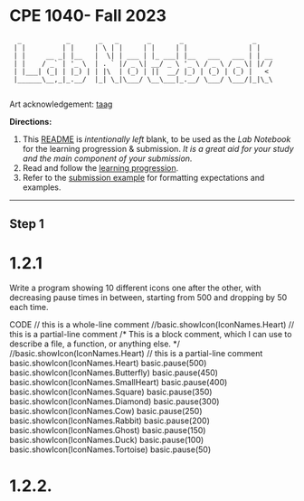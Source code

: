 # CPE 1040- Fall 2023
```
  _           _       _   _       _       _                 _    
 | |         | |     | \ | |     | |     | |               | |   
 | |     __ _| |__   |  \| | ___ | |_ ___| |__   ___   ___ | | __
 | |    / _` | '_ \  | . ` |/ _ \| __/ _ \ '_ \ / _ \ / _ \| |/ /
 | |___| (_| | |_) | | |\  | (_) | ||  __/ |_) | (_) | (_) |   < 
 |______\__,_|_.__/  |_| \_|\___/ \__\___|_.__/ \___/ \___/|_|\_\
                                                                                                                      
```
Art acknowledgement: [taag](http://patorjk.com/software/taag/)

**Directions:** 
1. This [README](README.md) is _intentionally left_ blank, to be used as the _Lab Notebook_ for the learning progression & submission. _It is a great aid for your study and the main component of your submission._
2. Read and follow the [learning progression](learning-progression.md).
3. Refer to the [submission example](submission-example.md) for formatting expectations and examples. 
---

## Step 1

# 1.2.1 
Write a program showing 10 different icons one after the other, with decreasing pause times in between, starting from 500 and dropping by 50 each time.

CODE
// this is a whole-line comment
//basic.showIcon(IconNames.Heart)       // this is a partial-line comment
/* 
   This is a block comment, which I can use to describe a file, a function, or anything else.
*/
//basic.showIcon(IconNames.Heart)       // this is a partial-line comment
basic.showIcon(IconNames.Heart)
basic.pause(500)
basic.showIcon(IconNames.Butterfly)
basic.pause(450)
basic.showIcon(IconNames.SmallHeart)
basic.pause(400)
basic.showIcon(IconNames.Square)
basic.pause(350)
basic.showIcon(IconNames.Diamond)
basic.pause(300)
basic.showIcon(IconNames.Cow)
basic.pause(250)
basic.showIcon(IconNames.Rabbit)
basic.pause(200)
basic.showIcon(IconNames.Ghost)
basic.pause(150)
basic.showIcon(IconNames.Duck)
basic.pause(100)
basic.showIcon(IconNames.Tortoise)
basic.pause(50)

# 1.2.2.

